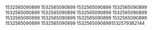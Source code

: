 1532565090899
1532565090899
1532565090899
1532565090899
1532565090899
1532565090899
1532565090899
1532565090899
1532565090899
1532565090899
1532565090899
1532565090899
1532565090899
1532565090899
15325650908991532579362144